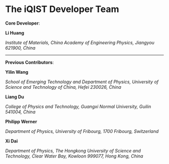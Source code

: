 # The iQIST Developer Team

**Core Developer**:

**Li Huang**

*Institute of Materials, China Academy of Engineering Physics, Jiangyou 621900, China*

---

**Previous Contributors**:

**Yilin Wang**

*School of Emerging Technology and Department of Physics, University of Science and Technology of China, Hefei 230026, China*

**Liang Du**

*College of Physics and Technology, Guangxi Normal University, Guilin 541004, China*

**Philipp Werner**

*Department of Physics, University of Fribourg, 1700 Fribourg, Switzerland*

**Xi Dai**

*Department of Physics, The Hongkong University of Science and Technology, Clear Water Bay, Kowloon 999077, Hong Kong, China*
